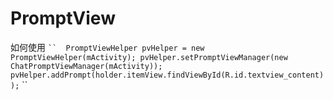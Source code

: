 # PromptView

  如何使用
 ` `` 
  PromptViewHelper pvHelper = new PromptViewHelper(mActivity);
  pvHelper.setPromptViewManager(new ChatPromptViewManager(mActivity));
  pvHelper.addPrompt(holder.itemView.findViewById(R.id.textview_content));
  ` `` 

